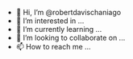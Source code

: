 - 👋 Hi, I’m @robertdavischaniago
- 👀 I’m interested in ...
- 🌱 I’m currently learning ...
- 💞️ I’m looking to collaborate on ...
- 📫 How to reach me ...

<!---
robertdavischaniago/robertdavischaniago is a ✨ special ✨ repository because its `README.md` (this file) appears on your GitHub profile.
You can click the Preview link to take a look at your changes.
--->
